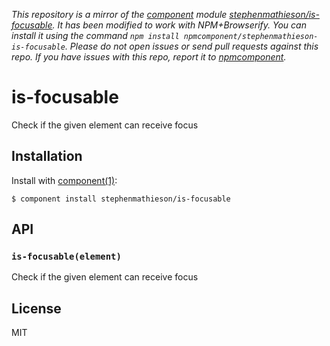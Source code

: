*This repository is a mirror of the [component](http://component.io) module [stephenmathieson/is-focusable](http://github.com/stephenmathieson/is-focusable). It has been modified to work with NPM+Browserify. You can install it using the command `npm install npmcomponent/stephenmathieson-is-focusable`. Please do not open issues or send pull requests against this repo. If you have issues with this repo, report it to [npmcomponent](https://github.com/airportyh/npmcomponent).*

# is-focusable

  Check if the given element can receive focus

## Installation

  Install with [component(1)](http://component.io):

    $ component install stephenmathieson/is-focusable

## API

### `is-focusable(element)`

  Check if the given element can receive focus

## License

  MIT
